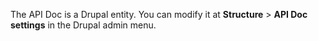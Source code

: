 The API Doc is a Drupal entity. You can modify it at **Structure** \> **API Doc settings** in the Drupal admin menu.